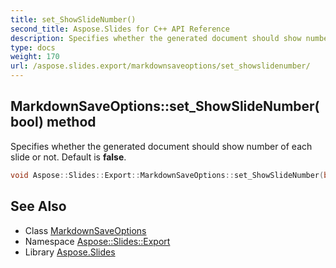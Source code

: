 ```yaml
---
title: set_ShowSlideNumber()
second_title: Aspose.Slides for C++ API Reference
description: Specifies whether the generated document should show number of each slide or not. Default is false.
type: docs
weight: 170
url: /aspose.slides.export/markdownsaveoptions/set_showslidenumber/
---
```

## MarkdownSaveOptions::set_ShowSlideNumber(bool) method


Specifies whether the generated document should show number of each slide or not. Default is **false**.

```cpp
void Aspose::Slides::Export::MarkdownSaveOptions::set_ShowSlideNumber(bool value)
```

## See Also

* Class [MarkdownSaveOptions](../)
* Namespace [Aspose::Slides::Export](../../)
* Library [Aspose.Slides](../../../)
